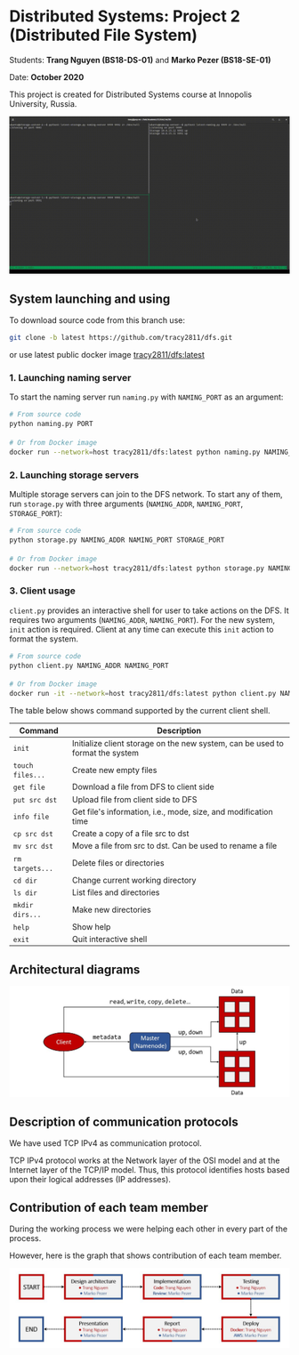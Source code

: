 # Distributed Systems: Project 2 (Distributed File System)

Students: **Trang Nguyen (BS18-DS-01)** and **Marko Pezer (BS18-SE-01)**

Date: **October 2020**

This project is created for Distributed Systems course at Innopolis University, Russia.

![Demo](diagrams/demo-latest.gif)

## System launching and using

To download source code from this branch use:

```bash
git clone -b latest https://github.com/tracy2811/dfs.git
```

or use latest public docker image [tracy2811/dfs:latest](https://hub.docker.com/repository/docker/tracy2811/dfs)

### 1. Launching naming server

To start the naming server run `naming.py` with `NAMING_PORT` as an argument:

```bash
# From source code
python naming.py PORT

# Or from Docker image
docker run --network=host tracy2811/dfs:latest python naming.py NAMING_PORT
```

### 2. Launching storage servers

Multiple storage servers can join to the DFS network. 
To start any of them, run `storage.py` with three arguments (`NAMING_ADDR`, `NAMING_PORT`, `STORAGE_PORT`):

```bash
# From source code
python storage.py NAMING_ADDR NAMING_PORT STORAGE_PORT

# Or from Docker image
docker run --network=host tracy2811/dfs:latest python storage.py NAMING_ADDR NAMING_PORT STORAGE_PORT
```

### 3. Client usage

`client.py` provides an interactive shell for user to take actions on the DFS. It requires two arguments (`NAMING_ADDR`, `NAMING_PORT`). 
For the new system, `init` action is required. Client at any time can execute this `init` action to format the system.

```bash
# From source code
python client.py NAMING_ADDR NAMING_PORT

# Or from Docker image
docker run -it --network=host tracy2811/dfs:latest python client.py NAMING_ADDR NAMING_PORT
```

The table below shows command supported by the current client shell.

Command | Description
--- | ---
`init` | Initialize client storage on the new system, can be used to format the system
`touch files...` | Create new empty files
`get file` | Download a file from DFS to client side
`put src dst` | Upload file from client side to DFS
`info file` | Get file's information, i.e., mode, size, and modification time
`cp src dst` | Create a copy of a file src to dst
`mv src dst` | Move a file from src to dst. Can be used to rename a file
`rm targets...` | Delete files or directories
`cd dir` | Change current working directory
`ls dir`  | List files and directories
`mkdir dirs...` | Make new directories
`help` | Show help
`exit` | Quit interactive shell

## Architectural diagrams

![Diagram_01](diagrams/diagram_01.JPG)

## Description of communication protocols

We have used TCP IPv4 as communication protocol.

TCP IPv4 protocol works at the Network layer of the OSI model and at the Internet layer of the TCP/IP model. Thus, this protocol identifies hosts based upon their logical addresses (IP addresses).

## Contribution of each team member

During the working process we were helping each other in every part of the process. 

However, here is the graph that shows contribution of each team member.

![Diagram_02](diagrams/diagram_02.JPG)
